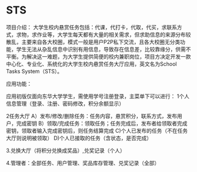 # STS
项目介绍：
大学生校内悬赏任务包括：代课，代打卡，代取，代买，求联系方式，求物，求作业等，大学生每天都有大量的相关需求，但求助信息的来源分布较散乱，主要来自各大校圈，模式一般是用户P2P私下交流，且各大校圈无分类功能，学生无法从杂乱信息中识别有用信息，导致存在信息差，比较靠缘分，供需不平衡。为解决这一难题，为大学生提供简便的校内兼职岗位，项目方决定开发一款中心化、专业化、系统化的大学生校内悬赏任务大厅应用，英文名为School Tasks System（STS）。
 
应用功能：

应用初版仅面向东华大学学生，需使用学号注册登录，主菜单下可以进行：
1个人信息管理（登录、注册、密码修改，积分余额显示）
 
2任务大厅
A）发布/修改/删除任务：任务内容，悬赏积分，联系方式，发布用户，完成密钥
B）领取/完成任务：领取任务；任务完成后，发布者给领取者完成密钥，领取者输入完成密钥后，则任务结算完成
C)个人已发布的任务（不在任务大厅则说明被领取）
D)个人已接取的任务（含状态，是否完成）
 
3.兑换大厅（将积分兑换成奖品）,兑奖记录（个人）

4.管理者：全部任务、用户管理、奖品库存管理、兑奖记录（全部）
